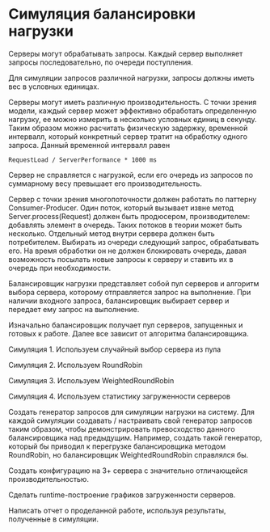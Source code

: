 # Симуляция балансировки нагрузки

Серверы могут обрабатывать запросы. Каждый сервер выполняет запросы последовательно, по очереди поступления.

Для симуляции запросов различной нагрузки, запросы должны иметь вес в условных единицах.

Серверы могут иметь различную производительность. С точки зрения модели, каждый сервер может эффективно обработать определенную 
нагрузку, ее можно измерить в  несколько условных единиц в секунду. Таким образом можно расчитать физическую задержку,
временной интервалл, который конкретный сервер тратит на обработку одного запроса. Данный временной интервалл равен 
```
RequestLoad / ServerPerformance * 1000 ms
```

Сервер не справляется с нагрузкой, если его очередь из запросов по суммарному весу превышает его 
производительность.

Сервер с точки зрения многопоточности должен работать по паттерну Consumer-Producer.
Один поток, который вызывает извне метод Server.process(Request) должен быть продюсером, производителем: добавлять элемент в очередь.
Таких потоков в теории может быть несколько.
Отдельный метод внутри сервера должен быть потребителем. Выбирать из очереди следующий запрос, обрабатывать его.
На время обработки он не должен блокировать очередь, давая возможность посылать новые запросы к серверу и ставить их в очередь при необходимости.

Балансировщик нагрузки представляет собой пул серверов и алгоритм выбора сервера, которому отправляется запрос на выполнение.
При наличии входного запроса, балансировщик выбирает сервер и передает ему запрос на выполнение.

Изначально балансировщик получает пул серверов, запущенных и готовых к работе. Далее все зависит от алгоритма балансировщика.

Симуляция 1. Используем случайный выбор сервера из пула

Симуляция 2. Используем RoundRobin

Симуляция 3. Используем WeightedRoundRobin
  
Симуляция 4. Используем статистику загруженности серверов  


Создать генератор запросов для симуляции нагрузки на систему. Для каждой симуляции создавать / настраивать 
свой генератор запросов таким образом, чтобы демонстрировать превосходство данного балансировщика над предыдущим. 
Например, создать такой генератор, который бы приводил к перегрузке балансировщика методом RoundRobin, но балансировщик 
WeightedRoundRobin справлялся бы. 

Создать конфигурацию на 3+ сервера с значительно отличающейся производительностью.

Сделать runtime-построение графиков загруженности серверов.

Написать отчет о проделанной работе, используя результаты, полученные в симуляции.